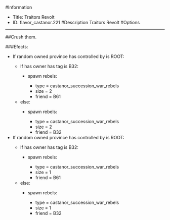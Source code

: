 #Information
 - Title: Traitors Revolt
 - ID: flavor_castanor.221
#Description
Traitors Revolt
#Options

___
##Crush them.

###Efects:<ul><li>If random owned province has controlled by is ROOT:</li><ul><li>If has owner has tag is B32:</li><ul><li>spawn rebels:</li><ul><li>type = castanor_succession_war_rebels</li><li>size = 2</li><li>friend = B61</li></ul></ul><li>else:</li><ul><li>spawn rebels:</li><ul><li>type = castanor_succession_war_rebels</li><li>size = 2</li><li>friend = B32</li></ul></ul></ul><li>If random owned province has controlled by is ROOT:</li><ul><li>If has owner has tag is B32:</li><ul><li>spawn rebels:</li><ul><li>type = castanor_succession_war_rebels</li><li>size = 1</li><li>friend = B61</li></ul></ul><li>else:</li><ul><li>spawn rebels:</li><ul><li>type = castanor_succession_war_rebels</li><li>size = 1</li><li>friend = B32</li></ul></ul></ul></ul>
